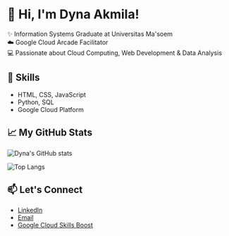 # 👋 Hi, I'm Dyna Akmila!

✨ Information Systems Graduate at Universitas Ma'soem  
☁️ Google Cloud Arcade Facilitator  
💻 Passionate about Cloud Computing, Web Development & Data Analysis

## 🚀 Skills
- HTML, CSS, JavaScript
- Python, SQL
- Google Cloud Platform

## 📈 My GitHub Stats

![Dyna's GitHub stats](https://github-readme-stats.vercel.app/api?username=Dynaakmila&show_icons=true&theme=radical)

![Top Langs](https://github-readme-stats.vercel.app/api/top-langs/?username=Dynaakmila&layout=compact&theme=radical)

## 📫 Let's Connect
- [LinkedIn](https://www.linkedin.com/in/dyna-akmila/)
- [Email](dynaakmila17@gmail.com)
- [Google Cloud Skills Boost](https://www.cloudskillsboost.google/public_profiles/fe51a980-ee93-4f4e-b904-6efed0d1c283)
